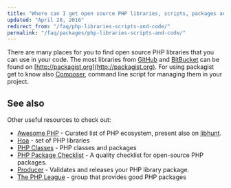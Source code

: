 ```yaml
---
title: "Where can I get open source PHP libraries, scripts, packages and other code?"
updated: "April 28, 2016"
redirect_from: "/faq/php-libraries-scripts-and-code/"
permalink: "/faq/packages/php-libraries-scripts-and-code/"
---
```


There are many places for you to find open source PHP libraries that you can use
in your code. The most libraries from [GitHub](https://github.com) and
[BitBucket](https://bitbucket.org) can be found on [http://packagist.org](http://packagist.org).
For using packagist get to know also [Composer](http://getcomposer.org), command
line script for managing them in your project.

## See also

Other useful resources to check out:

* [Awesome PHP](https://github.com/ziadoz/awesome-php/) - Curated list of PHP
  ecosystem, present also on [libhunt](https://php.libhunt.com/).
* [Hoa](http://hoa-project.net/) - set of PHP libraries
* [PHP Classes](http://phpclasses.org) - PHP classes and packages
* [PHP Package Checklist](http://phppackagechecklist.com/) - A quality checklist for open-source PHP packages.
* [Producer](http://getproducer.org/) - Validates and releases your PHP library package.
* [The PHP League](https://thephpleague.com/) - group that provides good PHP packages
